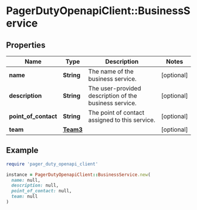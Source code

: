 # PagerDutyOpenapiClient::BusinessService

## Properties

| Name | Type | Description | Notes |
| ---- | ---- | ----------- | ----- |
| **name** | **String** | The name of the business service. | [optional] |
| **description** | **String** | The user-provided description of the business service. | [optional] |
| **point_of_contact** | **String** | The point of contact assigned to this service. | [optional] |
| **team** | [**Team3**](Team3.md) |  | [optional] |

## Example

```ruby
require 'pager_duty_openapi_client'

instance = PagerDutyOpenapiClient::BusinessService.new(
  name: null,
  description: null,
  point_of_contact: null,
  team: null
)
```

